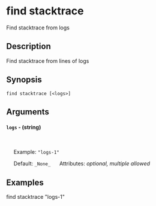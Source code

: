 # find stacktrace

Find stacktrace from logs

## Description

Find stacktrace from lines of logs

## Synopsis

`find stacktrace [<logs>]`

## Arguments


#### `logs` - (string)

&nbsp;&nbsp;&nbsp;&nbsp;   

&nbsp;&nbsp;&nbsp;&nbsp; Example:  `"logs-1"`

&nbsp;&nbsp;&nbsp;&nbsp; Default: `_None_`
&nbsp;&nbsp;&nbsp;&nbsp; Attributes: _optional, multiple allowed_  



## Examples

find stacktrace "logs-1"
